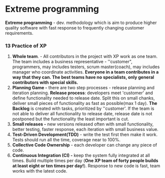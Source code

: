 # Extreme programming

**Extreme programming** - dev. methodology which is aim to produce higher quality software with fast response to frequently changing customer requirements.

### 13 Practice of XP

1. **Whole team**. - All contributors in the project with XP work as one team. The team includes a business representative - ''customer", programmers, may includes testers, scrum master\(coach\), may includes manager who coordinate activities. **Everyone in a team contributes in a way that they can. The best teams have no specialists, only general contributors with special skills.**
2. **Planning Game -** there are two step processes - release planning and iteration planning. **Release process**: developers meet 'customer' and define functionality needed to release date. Split this on small chanks, deliver small pieces of functionality as fast as possible\(max 1 day\). **The Backlog** is created with tasks, prioritized by ''customer'. If the team is not able to deliver all functionality to release date, release date is not postponed but the functionality the least important is cut.
3. **Small releases -** new versions released often with small functionality, better testing, faster response, each iteration with small business value.
4. **Test-Driven Development\(TDD\)** -  write the test first then make it work. Tests should run all the time, coverage near to 100%.
5. **Collective Code Ownership** - each developer can change any piece of code.
6. **Continuous Integration \(CI\) -** keep the system fully integrated at all times. Build multiple times per day \(**One XP team of forty people builds at least eight or ten times per day!**\). Response to new code is fast, team works with the latest code.

